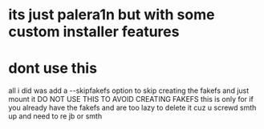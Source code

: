 # its just palera1n but with some custom installer features
# dont use this
all i did was add a --skipfakefs option to skip creating the fakefs and just mount it
DO NOT USE THIS TO AVOID CREATING FAKEFS
this is only for if you already have the fakefs and are too lazy to delete it cuz u screwd smth up and need to re jb or smth

